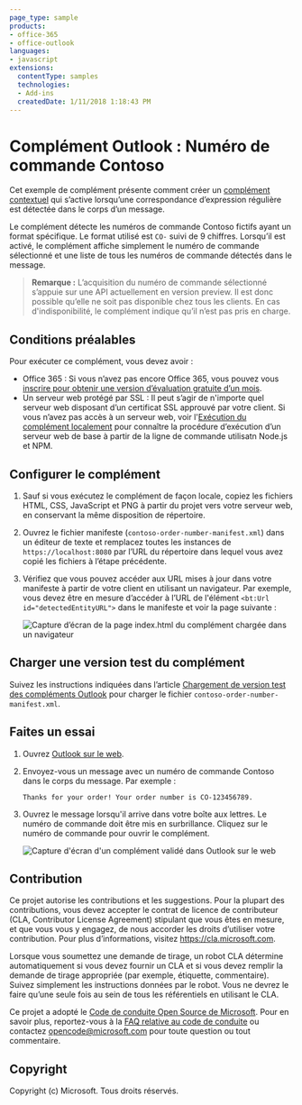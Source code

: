 ```yaml
---
page_type: sample
products:
- office-365
- office-outlook
languages:
- javascript
extensions:
  contentType: samples
  technologies:
  - Add-ins
  createdDate: 1/11/2018 1:18:43 PM
---
```

# Complément Outlook : Numéro de commande Contoso

Cet exemple de complément présente comment créer un [complément contextuel](https://docs.microsoft.com/office/dev/add-ins/outlook/contextual-outlook-add-ins) qui s’active lorsqu’une correspondance d’expression régulière est détectée dans le corps d’un message.

Le complément détecte les numéros de commande Contoso fictifs ayant un format spécifique. Le format utilisé est `CO-` suivi de 9 chiffres. Lorsqu’il est activé, le complément affiche simplement le numéro de commande sélectionné et une liste de tous les numéros de commande détectés dans le message.

> **Remarque :** L’acquisition du numéro de commande sélectionné s’appuie sur une API actuellement en version preview. Il est donc possible qu’elle ne soit pas disponible chez tous les clients. En cas d'indisponibilité, le complément indique qu’il n’est pas pris en charge.

## Conditions préalables

Pour exécuter ce complément, vous devez avoir :

- Office 365 : Si vous n’avez pas encore Office 365, vous pouvez vous [inscrire pour obtenir une version d’évaluation gratuite d’un mois](http://office.microsoft.com/try/?WT%2Eintid1=ODC%5FENUS%5FFX101785584%5FXT104056786).
- Un serveur web protégé par SSL : Il peut s’agir de n'importe quel serveur web disposant d’un certificat SSL approuvé par votre client. Si vous n’avez pas accès à un serveur web, voir l'[Exécution du complément localement](running-locally.md) pour connaître la procédure d’exécution d’un serveur web de base à partir de la ligne de commande utilisatn Node.js et NPM.

## Configurer le complément

1. Sauf si vous exécutez le complément de façon locale, copiez les fichiers HTML, CSS, JavaScript et PNG à partir du projet vers votre serveur web, en conservant la même disposition de répertoire.
1. Ouvrez le fichier manifeste (`contoso-order-number-manifest.xml`) dans un éditeur de texte et remplacez toutes les instances de `https://localhost:8080` par l’URL du répertoire dans lequel vous avez copié les fichiers à l’étape précédente.
1. Vérifiez que vous pouvez accéder aux URL mises à jour dans votre manifeste à partir de votre client en utilisant un navigateur. Par exemple, vous devez être en mesure d’accéder à l’URL de l'élément `<bt:Url id="detectedEntityURL">` dans le manifeste et voir la page suivante :

    ![Capture d’écran de la page index.html du complément chargée dans un navigateur](readme-images/browse-to-add-in.PNG)

## Charger une version test du complément

Suivez les instructions indiquées dans l’article [Chargement de version test des compléments Outlook](https://docs.microsoft.com/office/dev/add-ins/outlook/sideload-outlook-add-ins-for-testing) pour charger le fichier `contoso-order-number-manifest.xml`.

## Faites un essai

1. Ouvrez [Outlook sur le web](https://outlook.office.com).
1. Envoyez-vous un message avec un numéro de commande Contoso dans le corps du message. Par exemple :

    ```text
    Thanks for your order! Your order number is CO-123456789.
    ```

1. Ouvrez le message lorsqu'il arrive dans votre boîte aux lettres. Le numéro de commande doit être mis en surbrillance. Cliquez sur le numéro de commande pour ouvrir le complément.

    ![Capture d'écran d'un complément validé dans Outlook sur le web](readme-images/add-in-activated.PNG)

## Contribution

Ce projet autorise les contributions et les suggestions.
Pour la plupart des contributions, vous devez accepter le contrat de licence de contributeur (CLA, Contributor License Agreement) stipulant que vous êtes en mesure, et que vous vous y engagez, de nous accorder les droits d’utiliser votre contribution.
Pour plus d’informations, visitez https://cla.microsoft.com.

Lorsque vous soumettez une demande de tirage, un robot CLA détermine automatiquement si vous devez fournir un CLA et si vous devez remplir la demande de tirage appropriée (par exemple, étiquette, commentaire).
Suivez simplement les instructions données par le robot.
Vous ne devrez le faire qu’une seule fois au sein de tous les référentiels en utilisant le CLA.

Ce projet a adopté le [Code de conduite Open Source de Microsoft](https://opensource.microsoft.com/codeofconduct/).
Pour en savoir plus, reportez-vous à la [FAQ relative au code de conduite](https://opensource.microsoft.com/codeofconduct/faq/)
ou contactez [opencode@microsoft.com](mailto:opencode@microsoft.com) pour toute question ou tout commentaire.

## Copyright

Copyright (c) Microsoft. Tous droits réservés.
